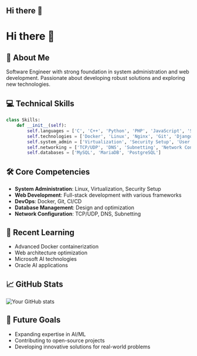 ## Hi there 👋

# Hi there 👋

## 💫 About Me
Software Engineer with strong foundation in system administration and web development. Passionate about developing robust solutions and exploring new technologies.

## 💻 Technical Skills

```python
class Skills:
    def __init__(self):
        self.languages = ['C', 'C++', 'Python', 'PHP', 'JavaScript', 'SQL']
        self.technologies = ['Docker', 'Linux', 'Nginx', 'Git', 'Django', 'React']
        self.system_admin = ['Virtualization', 'Security Setup', 'User Management']
        self.networking = ['TCP/UDP', 'DNS', 'Subnetting', 'Network Configuration']
        self.databases = ['MySQL', 'MariaDB', 'PostgreSQL']
```

## 🛠 Core Competencies
- **System Administration**: Linux, Virtualization, Security Setup
- **Web Development**: Full-stack development with various frameworks
- **DevOps**: Docker, Git, CI/CD
- **Database Management**: Design and optimization
- **Network Configuration**: TCP/UDP, DNS, Subnetting

## 🌱 Recent Learning
- Advanced Docker containerization
- Web architecture optimization
- Microsoft AI technologies
- Oracle AI applications


## 📈 GitHub Stats
![Your GitHub stats](https://github-readme-stats.vercel.app/api?username=YOURUSERNAME&show_icons=true&theme=radical)


## 🎯 Future Goals
- Expanding expertise in AI/ML
- Contributing to open-source projects
- Developing innovative solutions for real-world problems


